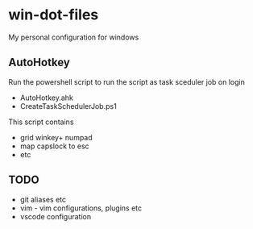 # win-dot-files

My personal configuration for windows

## AutoHotkey 

Run the powershell script to run the script as task sceduler job on login

* AutoHotkey.ahk
* CreateTaskSchedulerJob.ps1

This script contains

* grid winkey+ numpad
* map capslock to esc
* etc

## TODO

* git aliases etc
* vim - vim configurations, plugins etc
* vscode configuration

